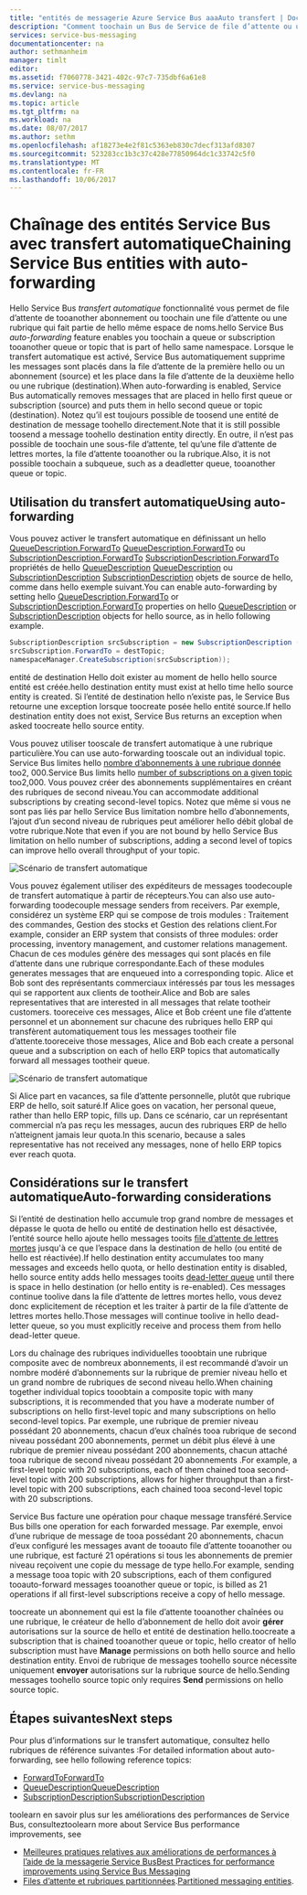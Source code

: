 ```yaml
---
title: "entités de messagerie Azure Service Bus aaaAuto transfert | Documents Microsoft"
description: "Comment toochain un Bus de Service de file d’attente ou une rubrique ou file d’attente de tooanother abonnement."
services: service-bus-messaging
documentationcenter: na
author: sethmanheim
manager: timlt
editor: 
ms.assetid: f7060778-3421-402c-97c7-735dbf6a61e8
ms.service: service-bus-messaging
ms.devlang: na
ms.topic: article
ms.tgt_pltfrm: na
ms.workload: na
ms.date: 08/07/2017
ms.author: sethm
ms.openlocfilehash: af18273e4e2f81c5363eb830c7decf313afd8307
ms.sourcegitcommit: 523283cc1b3c37c428e77850964dc1c33742c5f0
ms.translationtype: MT
ms.contentlocale: fr-FR
ms.lasthandoff: 10/06/2017
---
```

# <a name="chaining-service-bus-entities-with-auto-forwarding"></a><span data-ttu-id="a0576-103">Chaînage des entités Service Bus avec transfert automatique</span><span class="sxs-lookup"><span data-stu-id="a0576-103">Chaining Service Bus entities with auto-forwarding</span></span>

<span data-ttu-id="a0576-104">Hello Service Bus *transfert automatique* fonctionnalité vous permet de file d’attente de tooanother abonnement ou toochain une file d’attente ou une rubrique qui fait partie de hello même espace de noms.</span><span class="sxs-lookup"><span data-stu-id="a0576-104">hello Service Bus *auto-forwarding* feature enables you toochain a queue or subscription tooanother queue or topic that is part of hello same namespace.</span></span> <span data-ttu-id="a0576-105">Lorsque le transfert automatique est activé, Service Bus automatiquement supprime les messages sont placés dans la file d’attente de la première hello ou un abonnement (source) et les place dans la file d’attente de la deuxième hello ou une rubrique (destination).</span><span class="sxs-lookup"><span data-stu-id="a0576-105">When auto-forwarding is enabled, Service Bus automatically removes messages that are placed in hello first queue or subscription (source) and puts them in hello second queue or topic (destination).</span></span> <span data-ttu-id="a0576-106">Notez qu’il est toujours possible de toosend une entité de destination de message toohello directement.</span><span class="sxs-lookup"><span data-stu-id="a0576-106">Note that it is still possible toosend a message toohello destination entity directly.</span></span> <span data-ttu-id="a0576-107">En outre, il n’est pas possible de toochain une sous-file d’attente, tel qu’une file d’attente de lettres mortes, la file d’attente tooanother ou la rubrique.</span><span class="sxs-lookup"><span data-stu-id="a0576-107">Also, it is not possible toochain a subqueue, such as a deadletter queue, tooanother queue or topic.</span></span>

## <a name="using-auto-forwarding"></a><span data-ttu-id="a0576-108">Utilisation du transfert automatique</span><span class="sxs-lookup"><span data-stu-id="a0576-108">Using auto-forwarding</span></span>
<span data-ttu-id="a0576-109">Vous pouvez activer le transfert automatique en définissant un hello [QueueDescription.ForwardTo] [ QueueDescription.ForwardTo] ou [SubscriptionDescription.ForwardTo] [ SubscriptionDescription.ForwardTo] propriétés de hello [QueueDescription] [ QueueDescription] ou [SubscriptionDescription] [ SubscriptionDescription] objets de source de hello, comme dans hello exemple suivant.</span><span class="sxs-lookup"><span data-stu-id="a0576-109">You can enable auto-forwarding by setting hello [QueueDescription.ForwardTo][QueueDescription.ForwardTo] or [SubscriptionDescription.ForwardTo][SubscriptionDescription.ForwardTo] properties on hello [QueueDescription][QueueDescription] or [SubscriptionDescription][SubscriptionDescription] objects for hello source, as in hello following example.</span></span>

```csharp
SubscriptionDescription srcSubscription = new SubscriptionDescription (srcTopic, srcSubscriptionName);
srcSubscription.ForwardTo = destTopic;
namespaceManager.CreateSubscription(srcSubscription));
```

<span data-ttu-id="a0576-110">entité de destination Hello doit exister au moment de hello hello source entité est créée.</span><span class="sxs-lookup"><span data-stu-id="a0576-110">hello destination entity must exist at hello time hello source entity is created.</span></span> <span data-ttu-id="a0576-111">Si l’entité de destination hello n’existe pas, le Service Bus retourne une exception lorsque toocreate posée hello entité source.</span><span class="sxs-lookup"><span data-stu-id="a0576-111">If hello destination entity does not exist, Service Bus returns an exception when asked toocreate hello source entity.</span></span>

<span data-ttu-id="a0576-112">Vous pouvez utiliser tooscale de transfert automatique à une rubrique particulière.</span><span class="sxs-lookup"><span data-stu-id="a0576-112">You can use auto-forwarding tooscale out an individual topic.</span></span> <span data-ttu-id="a0576-113">Service Bus limites hello [nombre d’abonnements à une rubrique donnée](service-bus-quotas.md) too2, 000.</span><span class="sxs-lookup"><span data-stu-id="a0576-113">Service Bus limits hello [number of subscriptions on a given topic](service-bus-quotas.md) too2,000.</span></span> <span data-ttu-id="a0576-114">Vous pouvez créer des abonnements supplémentaires en créant des rubriques de second niveau.</span><span class="sxs-lookup"><span data-stu-id="a0576-114">You can accommodate additional subscriptions by creating second-level topics.</span></span> <span data-ttu-id="a0576-115">Notez que même si vous ne sont pas liés par hello Service Bus limitation nombre hello d’abonnements, l’ajout d’un second niveau de rubriques peut améliorer hello débit global de votre rubrique.</span><span class="sxs-lookup"><span data-stu-id="a0576-115">Note that even if you are not bound by hello Service Bus limitation on hello number of subscriptions, adding a second level of topics can improve hello overall throughput of your topic.</span></span>

![Scénario de transfert automatique][0]

<span data-ttu-id="a0576-117">Vous pouvez également utiliser des expéditeurs de messages toodecouple de transfert automatique à partir de récepteurs.</span><span class="sxs-lookup"><span data-stu-id="a0576-117">You can also use auto-forwarding toodecouple message senders from receivers.</span></span> <span data-ttu-id="a0576-118">Par exemple, considérez un système ERP qui se compose de trois modules : Traitement des commandes, Gestion des stocks et Gestion des relations client.</span><span class="sxs-lookup"><span data-stu-id="a0576-118">For example, consider an ERP system that consists of three modules: order processing, inventory management, and customer relations management.</span></span> <span data-ttu-id="a0576-119">Chacun de ces modules génère des messages qui sont placés en file d’attente dans une rubrique correspondante.</span><span class="sxs-lookup"><span data-stu-id="a0576-119">Each of these modules generates messages that are enqueued into a corresponding topic.</span></span> <span data-ttu-id="a0576-120">Alice et Bob sont des représentants commerciaux intéressés par tous les messages qui se rapportent aux clients de tootheir.</span><span class="sxs-lookup"><span data-stu-id="a0576-120">Alice and Bob are sales representatives that are interested in all messages that relate tootheir customers.</span></span> <span data-ttu-id="a0576-121">tooreceive ces messages, Alice et Bob créent une file d’attente personnel et un abonnement sur chacune des rubriques hello ERP qui transfèrent automatiquement tous les messages tootheir file d’attente.</span><span class="sxs-lookup"><span data-stu-id="a0576-121">tooreceive those messages, Alice and Bob each create a personal queue and a subscription on each of hello ERP topics that automatically forward all messages tootheir queue.</span></span>

![Scénario de transfert automatique][1]

<span data-ttu-id="a0576-123">Si Alice part en vacances, sa file d’attente personnelle, plutôt que rubrique ERP de hello, soit saturé.</span><span class="sxs-lookup"><span data-stu-id="a0576-123">If Alice goes on vacation, her personal queue, rather than hello ERP topic, fills up.</span></span> <span data-ttu-id="a0576-124">Dans ce scénario, car un représentant commercial n’a pas reçu les messages, aucun des rubriques ERP de hello n’atteignent jamais leur quota.</span><span class="sxs-lookup"><span data-stu-id="a0576-124">In this scenario, because a sales representative has not received any messages, none of hello ERP topics ever reach quota.</span></span>

## <a name="auto-forwarding-considerations"></a><span data-ttu-id="a0576-125">Considérations sur le transfert automatique</span><span class="sxs-lookup"><span data-stu-id="a0576-125">Auto-forwarding considerations</span></span>

<span data-ttu-id="a0576-126">Si l’entité de destination hello accumule trop grand nombre de messages et dépasse le quota de hello ou entité de destination hello est désactivée, l’entité source hello ajoute hello messages tooits [file d’attente de lettres mortes](service-bus-dead-letter-queues.md) jusqu'à ce que l’espace dans la destination de hello (ou entité de hello est réactivée).</span><span class="sxs-lookup"><span data-stu-id="a0576-126">If hello destination entity accumulates too many messages and exceeds hello quota, or hello destination entity is disabled, hello source entity adds hello messages tooits [dead-letter queue](service-bus-dead-letter-queues.md) until there is space in hello destination (or hello entity is re-enabled).</span></span> <span data-ttu-id="a0576-127">Ces messages continue toolive dans la file d’attente de lettres mortes hello, vous devez donc explicitement de réception et les traiter à partir de la file d’attente de lettres mortes hello.</span><span class="sxs-lookup"><span data-stu-id="a0576-127">Those messages will continue toolive in hello dead-letter queue, so you must explicitly receive and process them from hello dead-letter queue.</span></span>

<span data-ttu-id="a0576-128">Lors du chaînage des rubriques individuelles tooobtain une rubrique composite avec de nombreux abonnements, il est recommandé d’avoir un nombre modéré d’abonnements sur la rubrique de premier niveau hello et un grand nombre de rubriques de second niveau hello.</span><span class="sxs-lookup"><span data-stu-id="a0576-128">When chaining together individual topics tooobtain a composite topic with many subscriptions, it is recommended that you have a moderate number of subscriptions on hello first-level topic and many subscriptions on hello second-level topics.</span></span> <span data-ttu-id="a0576-129">Par exemple, une rubrique de premier niveau possédant 20 abonnements, chacun d’eux chaînés tooa rubrique de second niveau possédant 200 abonnements, permet un débit plus élevé à une rubrique de premier niveau possédant 200 abonnements, chacun attaché tooa rubrique de second niveau possédant 20 abonnements .</span><span class="sxs-lookup"><span data-stu-id="a0576-129">For example, a first-level topic with 20 subscriptions, each of them chained tooa second-level topic with 200 subscriptions, allows for higher throughput than a first-level topic with 200 subscriptions, each chained tooa second-level topic with 20 subscriptions.</span></span>

<span data-ttu-id="a0576-130">Service Bus facture une opération pour chaque message transféré.</span><span class="sxs-lookup"><span data-stu-id="a0576-130">Service Bus bills one operation for each forwarded message.</span></span> <span data-ttu-id="a0576-131">Par exemple, envoi d’une rubrique de message de tooa possédant 20 abonnements, chacun d’eux configuré les messages avant de tooauto file d’attente tooanother ou une rubrique, est facturé 21 opérations si tous les abonnements de premier niveau reçoivent une copie du message de type hello.</span><span class="sxs-lookup"><span data-stu-id="a0576-131">For example, sending a message tooa topic with 20 subscriptions, each of them configured tooauto-forward messages tooanother queue or topic, is billed as 21 operations if all first-level subscriptions receive a copy of hello message.</span></span>

<span data-ttu-id="a0576-132">toocreate un abonnement qui est la file d’attente tooanother chaînées ou une rubrique, le créateur de hello d’abonnement de hello doit avoir **gérer** autorisations sur la source de hello et entité de destination hello.</span><span class="sxs-lookup"><span data-stu-id="a0576-132">toocreate a subscription that is chained tooanother queue or topic, hello creator of hello subscription must have **Manage** permissions on both hello source and hello destination entity.</span></span> <span data-ttu-id="a0576-133">Envoi de rubrique de messages toohello source nécessite uniquement **envoyer** autorisations sur la rubrique source de hello.</span><span class="sxs-lookup"><span data-stu-id="a0576-133">Sending messages toohello source topic only requires **Send** permissions on hello source topic.</span></span>

## <a name="next-steps"></a><span data-ttu-id="a0576-134">Étapes suivantes</span><span class="sxs-lookup"><span data-stu-id="a0576-134">Next steps</span></span>

<span data-ttu-id="a0576-135">Pour plus d’informations sur le transfert automatique, consultez hello rubriques de référence suivantes :</span><span class="sxs-lookup"><span data-stu-id="a0576-135">For detailed information about auto-forwarding, see hello following reference topics:</span></span>

* <span data-ttu-id="a0576-136">[ForwardTo][QueueDescription.ForwardTo]</span><span class="sxs-lookup"><span data-stu-id="a0576-136">[ForwardTo][QueueDescription.ForwardTo]</span></span>
* <span data-ttu-id="a0576-137">[QueueDescription][QueueDescription]</span><span class="sxs-lookup"><span data-stu-id="a0576-137">[QueueDescription][QueueDescription]</span></span>
* <span data-ttu-id="a0576-138">[SubscriptionDescription][SubscriptionDescription]</span><span class="sxs-lookup"><span data-stu-id="a0576-138">[SubscriptionDescription][SubscriptionDescription]</span></span>

<span data-ttu-id="a0576-139">toolearn en savoir plus sur les améliorations des performances de Service Bus, consultez</span><span class="sxs-lookup"><span data-stu-id="a0576-139">toolearn more about Service Bus performance improvements, see</span></span> 

* [<span data-ttu-id="a0576-140">Meilleures pratiques relatives aux améliorations de performances à l’aide de la messagerie Service Bus</span><span class="sxs-lookup"><span data-stu-id="a0576-140">Best Practices for performance improvements using Service Bus Messaging</span></span>](service-bus-performance-improvements.md)
* <span data-ttu-id="a0576-141">[Files d’attente et rubriques partitionnées][Partitioned messaging entities].</span><span class="sxs-lookup"><span data-stu-id="a0576-141">[Partitioned messaging entities][Partitioned messaging entities].</span></span>

[QueueDescription.ForwardTo]: /dotnet/api/microsoft.servicebus.messaging.queuedescription.forwardto#Microsoft_ServiceBus_Messaging_QueueDescription_ForwardTo
[SubscriptionDescription.ForwardTo]: /dotnet/api/microsoft.servicebus.messaging.subscriptiondescription.forwardto#Microsoft_ServiceBus_Messaging_SubscriptionDescription_ForwardTo
[QueueDescription]: /dotnet/api/microsoft.servicebus.messaging.queuedescription
[SubscriptionDescription]: /dotnet/api/microsoft.servicebus.messaging.queuedescription
[0]: ./media/service-bus-auto-forwarding/IC628631.gif
[1]: ./media/service-bus-auto-forwarding/IC628632.gif
[Partitioned messaging entities]: service-bus-partitioning.md
